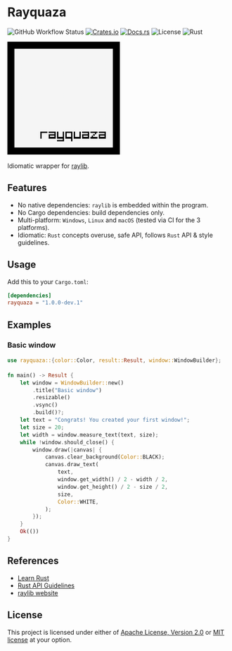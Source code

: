 # Rayquaza

![GitHub Workflow Status](https://img.shields.io/github/workflow/status/mmalecot/rayquaza/CI)
[![Crates.io](https://img.shields.io/crates/v/rayquaza)](https://crates.io/crates/rayquaza)
[![Docs.rs](https://docs.rs/rayquaza/badge.svg)](https://docs.rs/rayquaza)
![License](https://img.shields.io/badge/license-MIT%2FApache--2.0-blue.svg)
![Rust](https://img.shields.io/badge/rust-1.43+-blueviolet.svg?logo=rust)

![Logo](logo/256x256.png)

Idiomatic wrapper for [raylib](https://www.raylib.com/).

## Features
- No native dependencies: `raylib` is embedded within the program.
- No Cargo dependencies: build dependencies only.
- Multi-platform: `Windows`, `Linux` and `macOS` (tested via CI for the 3 platforms).
- Idiomatic: `Rust` concepts overuse, safe API, follows `Rust` API & style guidelines.

## Usage

Add this to your `Cargo.toml`:

```toml
[dependencies]
rayquaza = "1.0.0-dev.1"
```

## Examples

### Basic window

```rust
use rayquaza::{color::Color, result::Result, window::WindowBuilder};

fn main() -> Result {
    let window = WindowBuilder::new()
        .title("Basic window")
        .resizable()
        .vsync()
        .build()?;
    let text = "Congrats! You created your first window!";
    let size = 20;
    let width = window.measure_text(text, size);
    while !window.should_close() {
        window.draw(|canvas| {
            canvas.clear_background(Color::BLACK);
            canvas.draw_text(
                text,
                window.get_width() / 2 - width / 2,
                window.get_height() / 2 - size / 2,
                size,
                Color::WHITE,
            );
        });
    }
    Ok(())
}
```

## References

* [Learn Rust](https://www.rust-lang.org/learn)
* [Rust API Guidelines](https://rust-lang.github.io/api-guidelines/)
* [raylib website](https://www.raylib.com/)

## License

This project is licensed under either of [Apache License, Version 2.0](LICENSE-APACHE) or [MIT license](LICENSE-MIT) at your option.
